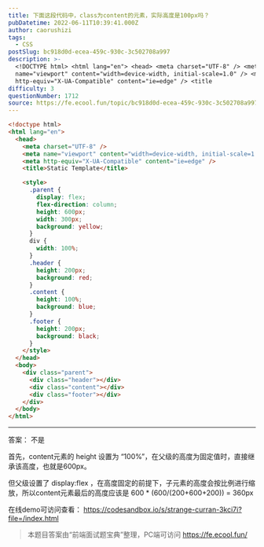 ```yaml
---
title: 下面这段代码中，class为content的元素，实际高度是100px吗？
pubDatetime: 2022-06-11T10:39:41.000Z
author: caorushizi
tags:
  - CSS
postSlug: bc918d0d-ecea-459c-930c-3c502708a997
description: >-
  <!DOCTYPE html> <html lang="en"> <head> <meta charset="UTF-8" /> <meta
  name="viewport" content="width=device-width, initial-scale=1.0" /> <meta
  http-equiv="X-UA-Compatible" content="ie=edge" /> <title
difficulty: 3
questionNumber: 1712
source: https://fe.ecool.fun/topic/bc918d0d-ecea-459c-930c-3c502708a997
---
```


```html
<!doctype html>
<html lang="en">
  <head>
    <meta charset="UTF-8" />
    <meta name="viewport" content="width=device-width, initial-scale=1.0" />
    <meta http-equiv="X-UA-Compatible" content="ie=edge" />
    <title>Static Template</title>

    <style>
      .parent {
        display: flex;
        flex-direction: column;
        height: 600px;
        width: 300px;
        background: yellow;
      }
      div {
        width: 100%;
      }
      .header {
        height: 200px;
        background: red;
      }
      .content {
        height: 100%;
        background: blue;
      }
      .footer {
        height: 200px;
        background: black;
      }
    </style>
  </head>
  <body>
    <div class="parent">
      <div class="header"></div>
      <div class="content"></div>
      <div class="footer"></div>
    </div>
  </body>
</html>
```

---

答案： 不是

首先，content元素的 height 设置为 “100%”，在父级的高度为固定值时，直接继承该高度，也就是600px。

但父级设置了 display:flex ，在高度固定的前提下，子元素的高度会按比例进行缩放，所以content元素最后的高度应该是 600 \* (600/(200+600+200)) = 360px

在线demo可访问查看： https://codesandbox.io/s/strange-curran-3kci7i?file=/index.html

> 本题目答案由“前端面试题宝典”整理，PC端可访问 https://fe.ecool.fun/
